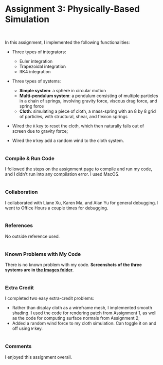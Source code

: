 # Assignment 3: Physically-Based Simulation
<br>

In this assignment, I implemented the following functionalities:
* Three types of integrators:
  * Euler integration
  * Trapezoidal integration
  * RK4 integration

* Three types of systems:
  * **Simple system**: a sphere in circular motion
  * **Multi-pendulum system**: a pendulum consisting of multiple particles in a chain of springs, involving gravity force, viscous drag force, and spring force
  * **Cloth**: simulating a piece of cloth, a mass-spring with an 8 by 8 grid of particles, with structural, shear, and flexion springs

* Wired the `R` key to reset the cloth, which then naturally falls out of screen due to gravity force;

* Wired the `W` key add a random wind to the cloth system.
<br><br>


### Compile & Run Code

I followed the steps on the assignment page to compile and run my code, and I didn't run into any compilation error. I used MacOS.
<br><br>


### Collaboration

I collaborated with Liane Xu, Karen Ma, and Alan Yu for general debugging. I went to Office Hours a couple times for debugging.
<br><br>


### References

No outside reference used.
<br><br>


### Known Problems with My Code

There is no known problem with my code. **Screenshots of the three systems are in [the Images folder](/images/)**.
<br><br>


### Extra Credit

I completed two easy extra-credit problems:
* Rather than display cloth as a wireframe mesh, I implemented smooth shading. I used the code for rendering patch from Assignment 1, as well as the code for computing surface normals from Assignment 2;
* Added a random wind force to my cloth simulation. Can toggle it on and off using `W` key.
<br><br>


### Comments

I enjoyed this assignment overall.
